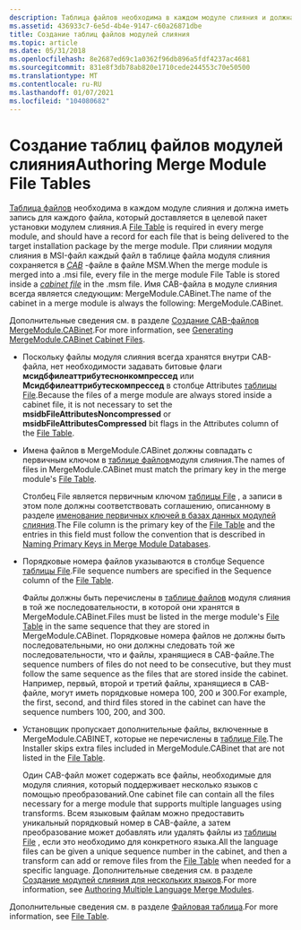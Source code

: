 ```yaml
---
description: Таблица файлов необходима в каждом модуле слияния и должна иметь запись для каждого файла, который доставляется в целевой пакет установки модулем слияния.
ms.assetid: 436933c7-6e5d-4b4e-9147-c60a26871dbe
title: Создание таблиц файлов модулей слияния
ms.topic: article
ms.date: 05/31/2018
ms.openlocfilehash: 8e2687ed69c1a0362f96db896a5fdf4237ac4681
ms.sourcegitcommit: 831e8f3db78ab820e1710cede244553c70e50500
ms.translationtype: MT
ms.contentlocale: ru-RU
ms.lasthandoff: 01/07/2021
ms.locfileid: "104080682"
---
```

# <a name="authoring-merge-module-file-tables"></a><span data-ttu-id="237b6-103">Создание таблиц файлов модулей слияния</span><span class="sxs-lookup"><span data-stu-id="237b6-103">Authoring Merge Module File Tables</span></span>

<span data-ttu-id="237b6-104">[Таблица файлов](file-table.md) необходима в каждом модуле слияния и должна иметь запись для каждого файла, который доставляется в целевой пакет установки модулем слияния.</span><span class="sxs-lookup"><span data-stu-id="237b6-104">A [File Table](file-table.md) is required in every merge module, and should have a record for each file that is being delivered to the target installation package by the merge module.</span></span> <span data-ttu-id="237b6-105">При слиянии модуля слияния в MSI-файл каждый файл в таблице файла модуля слияния сохраняется в [*CAB*](c-gly.md) -файле в файле MSM.</span><span class="sxs-lookup"><span data-stu-id="237b6-105">When the merge module is merged into a .msi file, every file in the merge module File Table is stored inside a [*cabinet file*](c-gly.md) in the .msm file.</span></span> <span data-ttu-id="237b6-106">Имя CAB-файла в модуле слияния всегда является следующим: MergeModule.CABinet.</span><span class="sxs-lookup"><span data-stu-id="237b6-106">The name of the cabinet in a merge module is always the following: MergeModule.CABinet.</span></span>

<span data-ttu-id="237b6-107">Дополнительные сведения см. в разделе [Создание CAB-файлов MergeModule.CABinet](generating-mergemodule-cabinet-cabinet-files.md).</span><span class="sxs-lookup"><span data-stu-id="237b6-107">For more information, see [Generating MergeModule.CABinet Cabinet Files](generating-mergemodule-cabinet-cabinet-files.md).</span></span>

-   <span data-ttu-id="237b6-108">Поскольку файлы модуля слияния всегда хранятся внутри CAB-файла, нет необходимости задавать битовые флаги **мсидбфилеаттрибутеснонкомпрессед** или **Мсидбфилеаттрибутескомпрессед** в столбце Attributes [таблицы File](file-table.md).</span><span class="sxs-lookup"><span data-stu-id="237b6-108">Because the files of a merge module are always stored inside a cabinet file, it is not necessary to set the **msidbFileAttributesNoncompressed** or **msidbFileAttributesCompressed** bit flags in the Attributes column of the [File Table](file-table.md).</span></span>
-   <span data-ttu-id="237b6-109">Имена файлов в MergeModule.CABinet должны совпадать с первичным ключом в [таблице файлов](file-table.md)модуля слияния.</span><span class="sxs-lookup"><span data-stu-id="237b6-109">The names of files in MergeModule.CABinet must match the primary key in the merge module's [File Table](file-table.md).</span></span>

    <span data-ttu-id="237b6-110">Столбец File является первичным ключом [таблицы File](file-table.md) , а записи в этом поле должны соответствовать соглашению, описанному в разделе [именование первичных ключей в базах данных модулей слияния](naming-primary-keys-in-merge-module-databases.md).</span><span class="sxs-lookup"><span data-stu-id="237b6-110">The File column is the primary key of the [File Table](file-table.md) and the entries in this field must follow the convention that is described in [Naming Primary Keys in Merge Module Databases](naming-primary-keys-in-merge-module-databases.md).</span></span>

-   <span data-ttu-id="237b6-111">Порядковые номера файлов указываются в столбце Sequence [таблицы File](file-table.md).</span><span class="sxs-lookup"><span data-stu-id="237b6-111">File sequence numbers are specified in the Sequence column of the [File Table](file-table.md).</span></span>

    <span data-ttu-id="237b6-112">Файлы должны быть перечислены в [таблице файлов](file-table.md) модуля слияния в той же последовательности, в которой они хранятся в MergeModule.CABinet.</span><span class="sxs-lookup"><span data-stu-id="237b6-112">Files must be listed in the merge module's [File Table](file-table.md) in the same sequence that they are stored in MergeModule.CABinet.</span></span> <span data-ttu-id="237b6-113">Порядковые номера файлов не должны быть последовательными, но они должны следовать той же последовательности, что и файлы, хранящиеся в CAB-файле.</span><span class="sxs-lookup"><span data-stu-id="237b6-113">The sequence numbers of files do not need to be consecutive, but they must follow the same sequence as the files that are stored inside the cabinet.</span></span> <span data-ttu-id="237b6-114">Например, первый, второй и третий файлы, хранящиеся в CAB-файле, могут иметь порядковые номера 100, 200 и 300.</span><span class="sxs-lookup"><span data-stu-id="237b6-114">For example, the first, second, and third files stored in the cabinet can have the sequence numbers 100, 200, and 300.</span></span>

-   <span data-ttu-id="237b6-115">Установщик пропускает дополнительные файлы, включенные в MergeModule.CABINET, которые не перечислены в [таблице File](file-table.md).</span><span class="sxs-lookup"><span data-stu-id="237b6-115">The Installer skips extra files included in MergeModule.CABinet that are not listed in the [File Table](file-table.md).</span></span>

    <span data-ttu-id="237b6-116">Один CAB-файл может содержать все файлы, необходимые для модуля слияния, который поддерживает несколько языков с помощью преобразований.</span><span class="sxs-lookup"><span data-stu-id="237b6-116">One cabinet file can contain all the files necessary for a merge module that supports multiple languages using transforms.</span></span> <span data-ttu-id="237b6-117">Всем языковым файлам можно предоставить уникальный порядковый номер в CAB-файле, а затем преобразование может добавлять или удалять файлы из [таблицы File](file-table.md) , если это необходимо для конкретного языка.</span><span class="sxs-lookup"><span data-stu-id="237b6-117">All the language files can be given a unique sequence number in the cabinet, and then a transform can add or remove files from the [File Table](file-table.md) when needed for a specific language.</span></span> <span data-ttu-id="237b6-118">Дополнительные сведения см. в разделе [Создание модулей слияния для нескольких языков](authoring-multiple-language-merge-modules.md).</span><span class="sxs-lookup"><span data-stu-id="237b6-118">For more information, see [Authoring Multiple Language Merge Modules](authoring-multiple-language-merge-modules.md).</span></span>

<span data-ttu-id="237b6-119">Дополнительные сведения см. в разделе [Файловая таблица](file-table.md).</span><span class="sxs-lookup"><span data-stu-id="237b6-119">For more information, see [File Table](file-table.md).</span></span>

 

 



